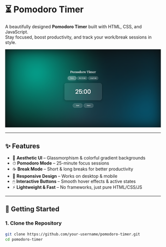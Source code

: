 # ⏳ Pomodoro Timer

A beautifully designed **Pomodoro Timer** built with HTML, CSS, and JavaScript.  
Stay focused, boost productivity, and track your work/break sessions in style.  

![Pomodoro Screenshot](screenshot.png) <!-- Replace with your screenshot path -->

---

## ✨ Features
- 🎨 **Aesthetic UI** – Glassmorphism & colorful gradient backgrounds
- ⏱ **Pomodoro Mode** – 25-minute focus sessions
- ☕ **Break Mode** – Short & long breaks for better productivity
- 📱 **Responsive Design** – Works on desktop & mobile
- 🖱 **Interactive Buttons** – Smooth hover effects & active states
- ⚡ **Lightweight & Fast** – No frameworks, just pure HTML/CSS/JS

---

## 🚀 Getting Started

### 1. Clone the Repository
```bash
git clone https://github.com/your-username/pomodoro-timer.git
cd pomodoro-timer
